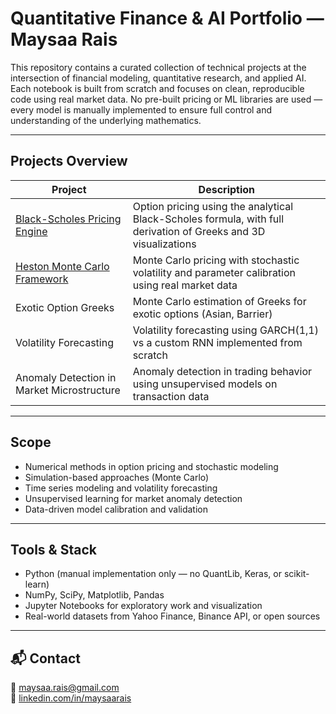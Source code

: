 # Quantitative Finance & AI Portfolio — Maysaa Rais

This repository contains a curated collection of technical projects at the intersection of financial modeling, quantitative research, and applied AI.  
Each notebook is built from scratch and focuses on clean, reproducible code using real market data. No pre-built pricing or ML libraries are used — every model is manually implemented to ensure full control and understanding of the underlying mathematics.

---

## Projects Overview

| Project | Description |
|--------|-------------|
| [Black-Scholes Pricing Engine](./BlackScholes/README.md) | Option pricing using the analytical Black-Scholes formula, with full derivation of Greeks and 3D visualizations |
| [Heston Monte Carlo Framework](./HestonModel/README.md) | Monte Carlo pricing with stochastic volatility and parameter calibration using real market data |
| Exotic Option Greeks | Monte Carlo estimation of Greeks for exotic options (Asian, Barrier) |
| Volatility Forecasting | Volatility forecasting using GARCH(1,1) vs a custom RNN implemented from scratch |
| Anomaly Detection in Market Microstructure | Anomaly detection in trading behavior using unsupervised models on transaction data |

---

## Scope

- Numerical methods in option pricing and stochastic modeling
- Simulation-based approaches (Monte Carlo)
- Time series modeling and volatility forecasting
- Unsupervised learning for market anomaly detection
- Data-driven model calibration and validation

---

## Tools & Stack

- Python (manual implementation only — no QuantLib, Keras, or scikit-learn)
- NumPy, SciPy, Matplotlib, Pandas
- Jupyter Notebooks for exploratory work and visualization
- Real-world datasets from Yahoo Finance, Binance API, or open sources

---

## 📬 Contact

📧 maysaa.rais@gmail.com  
🔗 [linkedin.com/in/maysaarais](https://www.linkedin.com/in/maysaarais)
